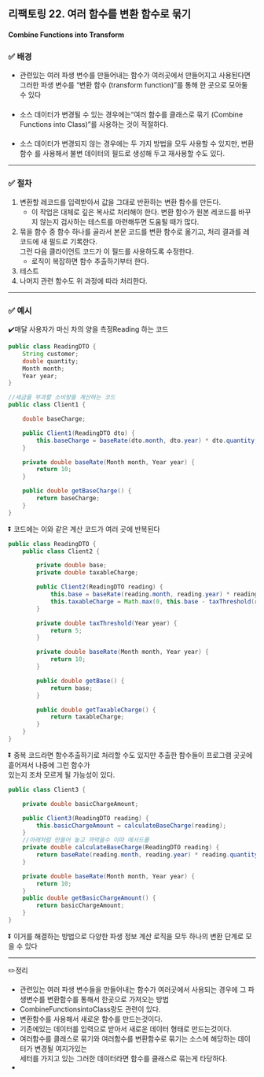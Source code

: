 ## 리팩토링 22. 여러 함수를 변환 함수로 묶기 
#### Combine Functions into Transform

### ✅ 배경

- 관련있는 여러 파생 변수를 만들어내는 함수가 여러곳에서 만들어지고 사용된다면 그러한
  파생 변수를 “변환 함수 (transform function)”를 통해 한 곳으로 모아둘 수 있다
####
- 소스 데이터가 변경될 수 있는 경우에는“여러 함수를 클래스로 묶기 (Combine
  Functions into Class)”를 사용하는 것이 적절하다.
####
- 소스 데이터가 변경되지 않는 경우에는 두 가지 방법을 모두 사용할 수 있지만, 변환 함수
  를 사용해서 불변 데이터의 필드로 생성해 두고 재사용할 수도 있다.
---
### ✅ 절차
1. 변환할 레코드를 입력받아서 값을 그대로 반환하는 변환 함수를 만든다.
   - 이 작업은 대체로 깊은 복사로 처리해야 한다. 변환 함수가 원본 레코드를 바꾸지 않는지 검사하는 테스트를 마련해두면 도움될 때가 많다.
2. 묶을 함수 중 함수 하나를 골라서 본문 코드를 변환 함수로 옮기고, 처리 결과를 레코드에 새 필드로 기록한다.<br>
   그런 다음 클라이언트 코드가 이 필드를 사용하도록 수정한다.
    - 로직이 복잡하면 함수 추출하기부터 한다.
3. 테스트
4. 나머지 관련 함수도 위 과정에 따라 처리한다.
---
### ✅ 예시
✔️매달 사용자가 마신 차의 양을 측정Reading 하는 코드
```java
public class ReadingDTO {
    String customer;
    double quantity;
    Month month;
    Year year;
}

//세금을 부과할 소비량을 계산하는 코드
public class Client1 {

    double baseCharge;

    public Client1(ReadingDTO dto) {
        this.baseCharge = baseRate(dto.month, dto.year) * dto.quantity;
    }

    private double baseRate(Month month, Year year) {
        return 10;
    }

    public double getBaseCharge() {
        return baseCharge;
    }
}
```
⏬ 코드에는 이와 같은 계산 코드가 여러 곳에 반복된다
```java
public class ReadingDTO {
    public class Client2 {

        private double base;
        private double taxableCharge;

        public Client2(ReadingDTO reading) {
            this.base = baseRate(reading.month, reading.year) * reading.quantity;
            this.taxableCharge = Math.max(0, this.base - taxThreshold(reading.year));
        }

        private double taxThreshold(Year year) {
            return 5;
        }

        private double baseRate(Month month, Year year) {
            return 10;
        }

        public double getBase() {
            return base;
        }

        public double getTaxableCharge() {
            return taxableCharge;
        }
    }
}
```
⏬ 중복 코드라면 함수추출하기로 처리할 수도 있지만 추출한 함수들이 프로그램 곳곳에 흩어져서 나중에 그런 함수가<br>
있는지 조차 모르게 될 가능성이 있다.

```java
public class Client3 {

    private double basicChargeAmount;

    public Client3(ReadingDTO reading) {
        this.basicChargeAmount = calculateBaseCharge(reading);
    }
    //아래처럼 만들어 놓고 까먹을수 이따 메서드를
    private double calculateBaseCharge(ReadingDTO reading) {
        return baseRate(reading.month, reading.year) * reading.quantity;
    }

    private double baseRate(Month month, Year year) {
        return 10;
    }
    public double getBasicChargeAmount() {
        return basicChargeAmount;
    }
}
```
⏬ 이거를 해결하는 방법으로 다양한 파생 정보 계산 로직을 모두 하나의 변환 단계로 모을 수 있다

---
✏️정리
- 관련있는 여러 파생 변수들을 만들어내는 함수가 여러곳에서 사용되는 경우에 그 파생변수를 변환함수를 통해서 한곳으로 가져오는 방법
- CombineFunctionsintoClass랑도 관련이 있다.
- 변환함수를 사용해서 새로운 함수를 만드는것이다.
- 기존에있는 데이터를 입력으로 받아서 새로운 데이터 형태로 만드는것이다.
- 여러함수를 클래스로 묶기와 여러함수를 변환함수로 묶기는 소스에 해당하는 데이터가 변경될 여지가있는 <br>
  세터를 가지고 있는 그러한 데이터라면 함수를 클래스로 묶는게 타당하다.
- 